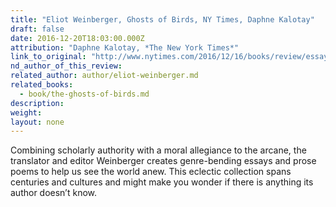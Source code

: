 ```yaml
---
title: "Eliot Weinberger, Ghosts of Birds, NY Times, Daphne Kalotay"
draft: false
date: 2016-12-20T18:03:00.000Z
attribution: "Daphne Kalotay, *The New York Times*"
link_to_original: "http://www.nytimes.com/2016/12/16/books/review/essays-mary-oliver-eliot-weinberger-jace-clayton-benjamin-percy.html?_r=0"
nd_author_of_this_review:
related_author: author/eliot-weinberger.md
related_books:
  - book/the-ghosts-of-birds.md
description:
weight:
layout: none
---
```

Combining scholarly authority with a moral allegiance to the arcane, the translator and editor Weinberger creates genre-bending essays and prose poems to help us see the world anew. This eclectic collection spans centuries and cultures and might make you wonder if there is anything its author doesn’t know.

